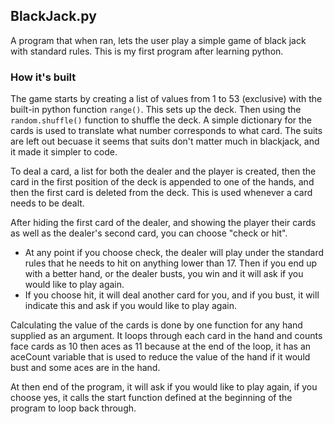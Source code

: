 ## BlackJack.py
A program that when ran, lets the user play a simple game of black jack with standard rules. This is my first program after learning python.

### How it's built
The game starts by creating a list of values from 1 to 53 (exclusive) with the built-in python function `range()`. This sets up the deck. Then using the `random.shuffle()` function to shuffle the deck. A simple dictionary for the cards is used to translate what number corresponds to what card. The suits are left out becuase it seems that suits don't matter much in blackjack, and it made it simpler to code. 

To deal a card, a list for both the dealer and the player is created, then the card in the first position of the deck is appended to one of the hands, and then the first card is deleted from the deck. This is used whenever a card needs to be dealt. 

After hiding the first card of the dealer, and showing the player their cards as well as the dealer's second card, you can choose "check or hit". 
- At any point if you choose check, the dealer will play under the standard rules that he needs to hit on anything lower than 17. Then if you end up with a better hand, or the dealer busts, you win and it will ask if you would like to play again. 
- If you choose hit, it will deal another card for you, and if you bust, it will indicate this and ask if you would like to play again.

Calculating the value of the cards is done by one function for any hand supplied as an argument. It loops through each card in the hand and counts face cards as 10 then aces as 11 because at the end of the loop, it has an aceCount variable that is used to reduce the value of the hand if it would bust and some aces are in the hand.

At then end of the program, it will ask if you would like to play again, if you choose yes, it calls the start function defined at the beginning of the program to loop back through.
